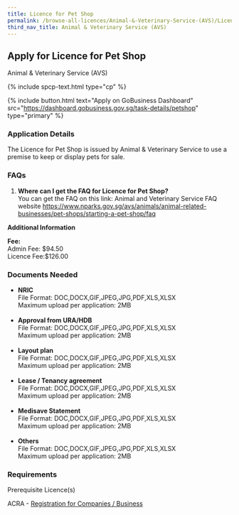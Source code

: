 ```yaml
---
title: Licence for Pet Shop
permalink: /browse-all-licences/Animal-&-Veterinary-Service-(AVS)/Licence-for-Pet-Shop
third_nav_title: Animal & Veterinary Service (AVS)
---
```


## Apply for Licence for Pet Shop

Animal & Veterinary Service (AVS)

{% include spcp-text.html type="cp" %}

{% include button.html text="Apply on GoBusiness Dashboard" src="https://dashboard.gobusiness.gov.sg/task-details/petshop" type="primary" %}

<H3>Application Details</H3>

<p>The Licence for Pet Shop is issued by Animal & Veterinary Service to use a premise to keep or display pets for sale.</p>
<h3>FAQs</h3>
<ol>
<li><strong>Where can I get the FAQ for Licence for Pet Shop?</strong><br />You can get the FAQ on this link: Animal and Veterinary Service FAQ website <a href="https://www.nparks.gov.sg/avs/animals/animal-related-businesses/pet-shops/starting-a-pet-shop" target="_blank" rel="noopener">https://www.nparks.gov.sg/avs/animals/animal-related-businesses/pet-shops/starting-a-pet-shop/faq</a></li>
</ol>

<strong>Additional Information</strong>

<p><strong>Fee:</strong><br>Admin Fee: $94.50<br>Licence Fee:$126.00</p>

<H3>Documents Needed</H3>

<ul>
<li><strong>NRIC</strong><br />File Format: DOC,DOCX,GIF,JPEG,JPG,PDF,XLS,XLSX<br />Maximum upload per application: 2MB<br /><br /></li>
<li><strong>Approval from URA/HDB</strong><br />File Format: DOC,DOCX,GIF,JPEG,JPG,PDF,XLS,XLSX<br />Maximum upload per application: 2MB<br /><br /></li>
<li><strong>Layout plan</strong><br />File Format: DOC,DOCX,GIF,JPEG,JPG,PDF,XLS,XLSX<br />Maximum upload per application: 2MB<br /><br /></li>
<li><strong>Lease / Tenancy agreement</strong><br />File Format: DOC,DOCX,GIF,JPEG,JPG,PDF,XLS,XLSX<br />Maximum upload per application: 2MB<br /><br /></li>
<li><strong>Medisave Statement</strong><br />File Format: DOC,DOCX,GIF,JPEG,JPG,PDF,XLS,XLSX<br />Maximum upload per application: 2MB<br /><br /></li>
<li><strong>Others</strong><br />File Format: DOC,DOCX,GIF,JPEG,JPG,PDF,XLS,XLSX<br />Maximum upload per application: 2MB</li>
</ul>

<H3>Requirements</H3>

<p>Prerequisite Licence(s)</p>
<p>ACRA - <a href="https://www.acra.gov.sg/Home/" target="_blank" rel="noopener">Registration for Companies / Business</a></p>

